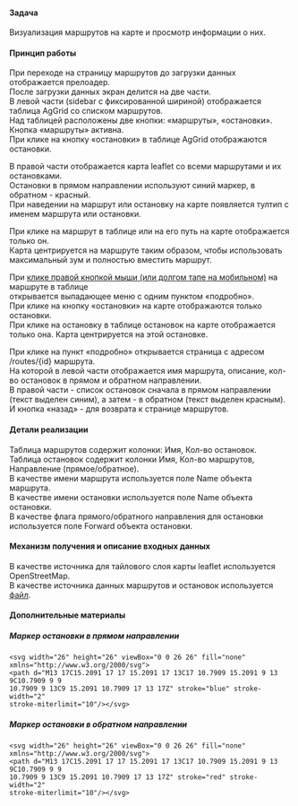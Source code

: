 #### Задача

Визуализация маршрутов на карте и просмотр информации о них.

#### Принцип работы

При переходе на страницу маршрутов до загрузки данных отображается прелоадер.  
После загрузки данных экран делится на две части.  
В левой части (sidebar с фиксированной шириной) отображается таблица AgGrid со списком маршрутов.  
Над таблицей расположены две кнопки: &laquo;маршруты&raquo;, &laquo;остановки&raquo;. Кнопка &laquo;маршруты&raquo; активна.  
При клике на кнопку &laquo;остановки&raquo; в таблице AgGrid отображаются остановки.

В правой части отображается карта leaflet со всеми маршрутами и их остановками.  
Остановки в прямом направлении используют синий маркер, в обратном - красный.  
При наведении на маршрут или остановку на карте появляется тултип с именем маршрута или остановки.

При клике на маршрут в таблице или на его путь на карте отображается только он.  
Карта центрируется на маршруте таким образом, чтобы использовать максимальный зум и полностью вместить маршрут.

При [клике правой кнопкой мыши (или долгом тапе на мобильном)](https://www.ag-grid.com/javascript-data-grid/context-menu/) на маршруте в таблице  
открывается выпадающее меню с одним пунктом &laquo;подробно&raquo;.  
При клике на кнопку &laquo;остановки&raquo; на карте отображаются только остановки.  
При клике на остановку в таблице остановок на карте отображается только она.
Карта центрируется на этой остановке.

При клике на пункт &laquo;подробно&raquo; открывается страница с адресом /routes/{id} маршрута.  
На которой в левой части отображается имя маршрута, описание, кол-во остановок в прямом и
обратном направлении.  
В правой части - список остановок сначала в прямом направлении (текст выделен
синим), а затем - в обратном (текст выделен красным).  
И кнопка &laquo;назад&raquo; - для возврата к странице маршрутов.

#### Детали реализации

Таблица маршрутов содержит колонки: Имя, Кол-во остановок.  
Таблица остановок содержит колонки Имя, Кол-во маршрутов, Направление (прямое/обратное).  
В качестве имени маршрута используется поле Name объекта маршрута.  
В качестве имени остановки используется поле Name объекта остановки.  
В качестве флага прямого/обратного направления для остановки используется поле
Forward объекта остановки.

#### Механизм получения и описание входных данных

В качестве источника для тайлового слоя карты leaflet используется OpenStreetMap.  
В качестве источника данных маршрутов и остановок используется [файл](/public/routes-data.json).

#### Дополнительные материалы

##### Маркер остановки в прямом направлении

```
<svg width="26" height="26" viewBox="0 0 26 26" fill="none"
xmlns="http://www.w3.org/2000/svg">
<path d="M13 17C15.2091 17 17 15.2091 17 13C17 10.7909 15.2091 9 13 9C10.7909 9 9
10.7909 9 13C9 15.2091 10.7909 17 13 17Z" stroke="blue" stroke-width="2"
stroke-miterlimit="10"/></svg>
```

##### Маркер остановки в обратном направлении

```
<svg width="26" height="26" viewBox="0 0 26 26" fill="none"
xmlns="http://www.w3.org/2000/svg">
<path d="M13 17C15.2091 17 17 15.2091 17 13C17 10.7909 15.2091 9 13 9C10.7909 9 9
10.7909 9 13C9 15.2091 10.7909 17 13 17Z" stroke="red" stroke-width="2"
stroke-miterlimit="10"/></svg>
```
